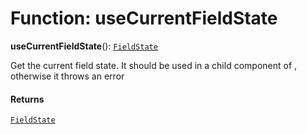 # Function: useCurrentFieldState

**useCurrentFieldState**(): [`FieldState`](/auto-docs/free-layout-editor/interfaces/FieldState.md)

Get the current field state. It should be used in a child component of <Field />, otherwise it throws an error

#### Returns

[`FieldState`](/auto-docs/free-layout-editor/interfaces/FieldState.md)
